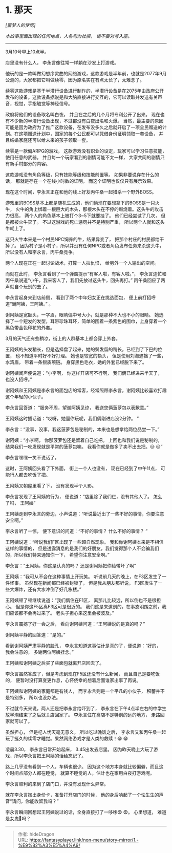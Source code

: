 # 1. 那天


*[噩梦人的梦呓]*

*本故事里面出现的任何地点，人名均为杜撰， 请不要对号入座。*

-----

3月10号早上10点半。 

店里没有什么人， 李永言像往常一样躺在沙发上打游戏。

他玩的是一款叫做幻想序灵曲的网络游戏，这款游戏是半年前，也就是2077年9月公测的，大家都把它叫做续零，因为原名实在有点太长了，太难念了。 

续零这款游戏是基于半潜行设备进行制作的，半潜行设备是在2075年由政府公开发布的设备。这款设备据说是和大脑直接进行交互的，它可以读取并发送有关声音，视觉，手指触觉等神经信号。

政府将他们的设备取名叫白夜， 并且在之后的几个月将专利公开了出来。 现在也有不少新的半潜行设备出现，不过都没有白夜出名和火爆。 当然，最主要的原因可能是因为政府为了推广这款设备，在发布没多久之后就开启了一项全民赠送的计划。在这项赠送计划中，国家的每个公民都可以凭借身份证明领取一套设备， 并且结婚家庭还可以给未来的孩子领取一套。 

续零是一款偏ARPG的游戏， 这款游戏没有职业的设定，玩家可以学习任意技能，使用任意的武器。 并且每一个玩家看到的剧情可能不太一样， 大家共同的剧情只有新手村部分的内容。 

这款游戏没有角色等级，只有技能等级和技能前置等。 如果非要说存在什么的话， 那就是存在一个在线小时数的证明， 而这个证明也仅仅只有展示效果。 

现在这个时间，李永言正在和他的线上好友丙午桑一起猎杀一个野外BOSS。 

游戏里的BOSS基本上都是随机生成的，他们俩现在要想拿下的BOSS是一只火牛， 火牛的角上绑着一根巨大的木头，那根木头在不停的燃烧着。这头牛的攻击力很高， 两个人的角色基本上被打个3~5下就要挂了。 他们已经尝试了几次， 但是都被火牛灭了。 不过这游戏的死亡惩罚并不是特别严重， 所以两个人就和这头牛耗上了。

这只火牛本来是一个村民NPC饲养的牛，结果异变了， 把那个村庄的村民都给干掉了。 因为村子是小村子，所以并没有任何NPC或者角色发布任务来杀这头牛，所以没有人和李永言，丙午桑竞争。

两个人现在正在一起讨论战术，打算一人拉仇恨， 给另外一个人输出的空间。  

而就在此时， 李永言看到了一个弹窗提示“有客人啦，有客人啦。”， 李永言连忙和丙午桑说道“小午，我来客人了，我们先放过这头牛，回头再打。” 丙午桑回应了两声就自个玩别的去了。 

李永言起身来到店前侧， 看到了两个中年妇女正在挑选面包， 便上前打招呼道“谢阿姨，王阿姨。” 。

谢阿姨是宽额头，一字眉，眼睛偏中号大小，就是那种不大也不小的眼睛。 她选择了一个短发的发型，耳带珍珠耳环，简单的围着一条紫色的围巾，上身穿着一个黑色带金色印花的外套。 

3月的天气还有些稍凉，街上的人群基本上都会穿上外套。

王阿姨的头发稍长，但是选择盘了起来，她的鬓发留的稍长，已经到了下巴的位置， 也不知道平时好不好打理。  她也是较宽的额头， 但是使用刘海遮挡了一些，水湾眉， 带着一条银质项链。 身穿黑色毛衣，她的外套已经脱下来了。

谢阿姨闻声便说道：“小李啊， 你这样开店可不行啊， 我们俩已经进来半天了，也没人招呼。”

谢阿姨和王阿姨是李永言的面包店的常客，经常照顾李永言，谢阿姨比较喜欢打趣这个年轻的小伙子。 

李永言回答道： “服务不周，望谢阿姨见谅， 我送您俩菠萝包以表歉意。”

王阿姨这时插话道：“哎呀，她逗你玩呢，我们俩刚进店没2分钟。 ”

李永言：“没事，没事，我这菠萝包是秘制的，本来也是想拿给两位品尝一下。”

谢阿姨：“小李啊， 你那菠萝包还是留着自己吃把。 上回也和我们说是秘制的，结果我们一吃发现就是平常的菠萝包嘛。 我看你就是做多了卖不出去把。😒 😒”

李永言嘿嘿一笑不说话了。 

这时，王阿姨回头看了下外面， 街上一个人也没有， 现在已经到了中午11点， 可能行人都去吃饭了把。

王阿姨又朝屋里看了下， 没有发现半个人影。 

李永言发现了王阿姨的行为， 便说道：“店里除了我们仨，没有其他人了。 怎么了吗， 王阿姨”

王阿姨走到李永言的旁边，小声说道：“听说最近出了一些不好的事情，你要注意安全啊。”

李永言听了一惊， 便下意识的问道：“不好的事情？ 什么不好的事情？ ”

王阿姨说道：“听说我们F区出现了一些超自然现象。 我和你谢阿姨本来是不相信这样的事情的， 但是透露消息的是我们的好朋友，我们觉得那个人不会骗我们的，所以我们特来通知你一下， 希望你注意安全啊。”

李永言：“王阿姨，你这是认真的吗？ 还是谢阿姨把你给带坏了啊”

王阿姨：“我可从不会在这种事情上开玩笑。 听说前几天的晚上，在F3区发生了一件怪事。 虽然现在新闻都已经被封锁了， 但是我从朋友那听说， F3区发生了一些大爆炸，还有大水冲倒了好几栋楼。”

王阿姨顿了顿继续说道：“我们俩住在F1区， 离那儿比较远，所以倒也不是很担心。 但是你这F5区离F3区可是很近的。  我们这是来道别的，在事态明朗之前，我们应该都不会再过来了。 老头子担心来这里会被波及。”

李永言震撼了好一会之后， 看向谢阿姨问道：“王阿姨说的是真的吗？”

谢阿姨平静的回答道：“是的。”

看到谢阿姨严肃平静的脸孔， 李永言知道这事估计是真的了，便说道：“好的， 我会注意的， 多谢两位阿姨挂念。”

王阿姨和谢阿姨之后买了些面包就离开店回去了。 

李永言虽然答应了，但是考虑到现在F5区还没有什么新闻， 而且自己是要吃饭的， 便暂时没打算变更作息，心怀侥幸的想着后面谁家出事了再说。 

王阿姨和谢阿姨的家庭都是有钱人， 而李永言则是一个平凡的小伙子， 积蓄并不是特别多， 所以也没办法。 

不过就今天来说，两人还是把李永言给吓到了， 李永言在下午4点半左右的中学生放学潮结束了之后就关店回家了。 李永言住在离店不是特别的远的地方， 走路回家就可以了。 

虽然担心， 但是杞人忧天毫无意义， 所以吃过晚饭之后， 李永言又和丙午桑一起玩了挺久的续零才睡觉。果然网络游戏才是人类的救赎！😁 😁  

凌晨3.30， 李永言日常开始起床， 3.45出发去店里。  因为昨天晚上大玩了游戏，所以李永言把王阿姨的话给忘记了。 

路上几乎没有看到一个人，车辆也很少。 因为这个地方本身就比较偏僻，而且这个时间点部分人都在睡觉， 就算不睡觉的人，估计也在家用白夜打游戏呢。 

李永言顺利的来到了店门口，并没有发现什么异常。

就在李永言掏出身份卡，准备打开店门的时候， 他的身后响起了一个怯生生的声音“请问，你能收留我吗？”

李永言瞬间回想起王阿姨说过的话，全身直接打了一哆嗦😨 😨。 心里想道， 难道是女鬼👻吗？



---

> 作者: hideDragon  
> URL: https://fantasyplayer.link/non-menu/story-mirror/1.-%E9%82%A3%E5%A4%A9/  

